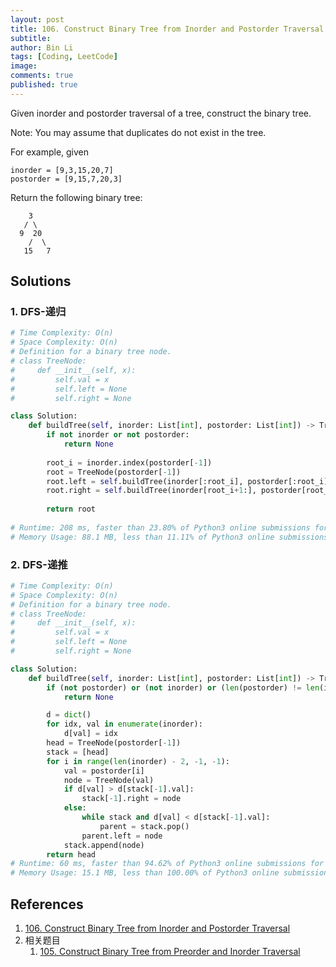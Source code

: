 ```yaml
---
layout: post
title: 106. Construct Binary Tree from Inorder and Postorder Traversal
subtitle: 
author: Bin Li
tags: [Coding, LeetCode]
image: 
comments: true
published: true
---
```


Given inorder and postorder traversal of a tree, construct the binary tree.

Note:
You may assume that duplicates do not exist in the tree.

For example, given
```
inorder = [9,3,15,20,7]
postorder = [9,15,7,20,3]
```
Return the following binary tree:
```
    3
   / \
  9  20
    /  \
   15   7
```
## Solutions
### 1. DFS-递归

```python
# Time Complexity: O(n)
# Space Complexity: O(n)
# Definition for a binary tree node.
# class TreeNode:
#     def __init__(self, x):
#         self.val = x
#         self.left = None
#         self.right = None

class Solution:
    def buildTree(self, inorder: List[int], postorder: List[int]) -> TreeNode:
        if not inorder or not postorder:
            return None
        
        root_i = inorder.index(postorder[-1])
        root = TreeNode(postorder[-1])
        root.left = self.buildTree(inorder[:root_i], postorder[:root_i])
        root.right = self.buildTree(inorder[root_i+1:], postorder[root_i:-1])
        
        return root
        
# Runtime: 208 ms, faster than 23.80% of Python3 online submissions for Construct Binary Tree from Inorder and Postorder Traversal.
# Memory Usage: 88.1 MB, less than 11.11% of Python3 online submissions for Construct Binary Tree from Inorder and Postorder Traversal.
```

### 2. DFS-递推

```python
# Time Complexity: O(n)
# Space Complexity: O(n)
# Definition for a binary tree node.
# class TreeNode:
#     def __init__(self, x):
#         self.val = x
#         self.left = None
#         self.right = None

class Solution:
    def buildTree(self, inorder: List[int], postorder: List[int]) -> TreeNode:
        if (not postorder) or (not inorder) or (len(postorder) != len(inorder)):
            return None

        d = dict()
        for idx, val in enumerate(inorder):
            d[val] = idx
        head = TreeNode(postorder[-1])
        stack = [head]
        for i in range(len(inorder) - 2, -1, -1):
            val = postorder[i]
            node = TreeNode(val)
            if d[val] > d[stack[-1].val]:
                stack[-1].right = node
            else:
                while stack and d[val] < d[stack[-1].val]:
                    parent = stack.pop()
                parent.left = node
            stack.append(node)
        return head
# Runtime: 60 ms, faster than 94.62% of Python3 online submissions for Construct Binary Tree from Inorder and Postorder Traversal.
# Memory Usage: 15.1 MB, less than 100.00% of Python3 online submissions for Construct Binary Tree from Inorder and Postorder Traversal.
```
## References
1. [106. Construct Binary Tree from Inorder and Postorder Traversal](https://leetcode.com/problems/construct-binary-tree-from-inorder-and-postorder-traversal/)
2. 相关题目
    1. [105. Construct Binary Tree from Preorder and Inorder Traversal](https://leetcode.com/problems/construct-binary-tree-from-preorder-and-inorder-traversal/)